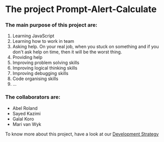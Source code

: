 # The project Prompt-Alert-Calculate

### The main purpose of this project are:

1. Learning JavaScript
2. Learning how to work in team
3. Asking help. On your real job, when you stuck on something and if you don't ask help on time, then it will be the worst thing.
4. Providing help
5. Improving problem solving skills
6. Improving logical thinking skills
7. Improving debugging skills
8. Code organising skills
9. ...

### The collaborators are:

* Abel Roland
* Sayed Kazimi
* Galal Koro
* Mari van Wyk

To know more about this project, have a look at our [Development Strategy](./development-strategy.md)

